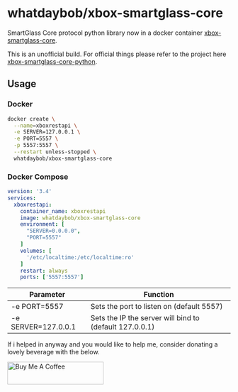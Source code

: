 # whatdaybob/xbox-smartglass-core

SmartGlass Core protocol python library now in a docker container [xbox-smartglass-core](https://pypi.org/project/xbox-smartglass-core/).

This is an unofficial build. For official things please refer to the project here [xbox-smartglass-core-python](https://github.com/OpenXbox/xbox-smartglass-core-python).

## Usage
### Docker
``` bash
docker create \
  --name=xboxrestapi \
  -e SERVER=127.0.0.1 \
  -e PORT=5557 \
  -p 5557:5557 \
  --restart unless-stopped \
  whatdaybob/xbox-smartglass-core
```
### Docker Compose
``` yml
version: '3.4'
services:
  xboxrestapi:
    container_name: xboxrestapi
    image: whatdaybob/xbox-smartglass-core
    environment: [
      "SERVER=0.0.0.0",
      "PORT=5557"
    ]
    volumes: [
      '/etc/localtime:/etc/localtime:ro'
    ]
    restart: always
    ports: ['5557:5557']
```


| Parameter | Function |
|---------------------|---------------------------------------------------------|
| -e PORT=5557 | Sets the port to listen on (default 5557) |
| -e SERVER=127.0.0.1 | Sets the IP the server will bind to (default 127.0.0.1) |

If i helped in anyway and you would like to help me, consider donating a lovely beverage with the below.

<a href="https://www.buymeacoffee.com/whatdaybob" target="_blank"><img src="https://cdn.buymeacoffee.com/buttons/lato-black.png" alt="Buy Me A Coffee" style="height: 51px !important;width: 217px !important;" ></a>

